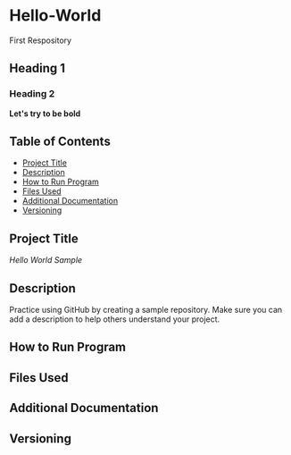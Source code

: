 # Hello-World
First Respository
## Heading 1
### Heading 2
**Let's try to be bold**

## Table of Contents
- [Project Title](#Project-Title)
- [Description](#Description)
- [How to Run Program](#How-to-Run-Program)
- [Files Used](#Files-used)
- [Additional Documentation](#Additional-Documentation)
- [Versioning](#Versioning)

## Project Title

*Hello World Sample*

## Description

Practice using GitHub by creating a sample repository. Make sure you can add a description to help others understand your project.

## How to Run Program

## Files Used

## Additional Documentation

## Versioning
